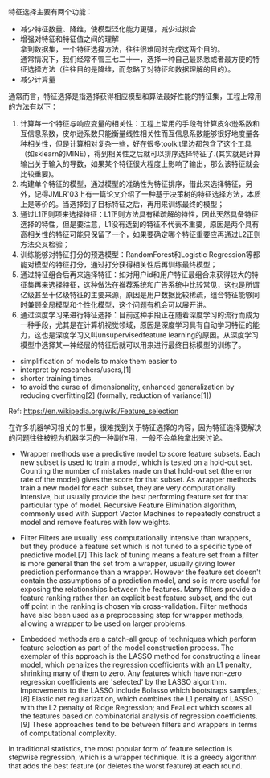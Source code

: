 特征选择主要有两个功能：

- 减少特征数量、降维，使模型泛化能力更强，减少过拟合
- 增强对特征和特征值之间的理解    
    拿到数据集，一个特征选择方法，往往很难同时完成这两个目的。    
    通常情况下，我们经常不管三七二十一，选择一种自己最熟悉或者最方便的特征选择方法（往往目的是降维，而忽略了对特征和数据理解的目的）。
- 减少计算量

通常而言，特征选择是指选择获得相应模型和算法最好性能的特征集，工程上常用的方法有以下：
1. 计算每一个特征与响应变量的相关性：工程上常用的手段有计算皮尔逊系数和互信息系数，皮尔逊系数只能衡量线性相关性而互信息系数能够很好地度量各种相关性，但是计算相对复杂一些，好在很多toolkit里边都包含了这个工具（如sklearn的MINE），得到相关性之后就可以排序选择特征了.(其实就是计算输出关于输入的导数，如果某个特征很大程度上影响了输出，那么该特征就会比较重要)。
2. 构建单个特征的模型，通过模型的准确性为特征排序，借此来选择特征，另外，记得JMLR'03上有一篇论文介绍了一种基于决策树的特征选择方法，本质上是等价的。当选择到了目标特征之后，再用来训练最终的模型；
3. 通过L1正则项来选择特征：L1正则方法具有稀疏解的特性，因此天然具备特征选择的特性，但是要注意，L1没有选到的特征不代表不重要，原因是两个具有高相关性的特征可能只保留了一个，如果要确定哪个特征重要应再通过L2正则方法交叉检验；
4. 训练能够对特征打分的预选模型：RandomForest和Logistic Regression等都能对模型的特征打分，通过打分获得相关性后再训练最终模型；
5. 通过特征组合后再来选择特征：如对用户id和用户特征最组合来获得较大的特征集再来选择特征，这种做法在推荐系统和广告系统中比较常见，这也是所谓亿级甚至十亿级特征的主要来源，原因是用户数据比较稀疏，组合特征能够同时兼顾全局模型和个性化模型，这个问题有机会可以展开讲。
6. 通过深度学习来进行特征选择：目前这种手段正在随着深度学习的流行而成为一种手段，尤其是在计算机视觉领域，原因是深度学习具有自动学习特征的能力，这也是深度学习又叫unsupervisedfeature learning的原因。从深度学习模型中选择某一神经层的特征后就可以用来进行最终目标模型的训练了。


 
- simplification of models to make them easier to 
- interpret by researchers/users,[1]
- shorter training times,
- to avoid the curse of dimensionality,
enhanced generalization by reducing overfitting[2] (formally, reduction of variance[1])

Ref: https://en.wikipedia.org/wiki/Feature_selection

在许多机器学习相关的书里，很难找到关于特征选择的内容，因为特征选择要解决的问题往往被视为机器学习的一种副作用，一般不会单独拿出来讨论。


- Wrapper methods use a predictive model to score feature subsets. Each new subset is used to train a model, which is tested on a hold-out set. Counting the number of mistakes made on that hold-out set (the error rate of the model) gives the score for that subset. As wrapper methods train a new model for each subset, they are very computationally intensive, but usually provide the best performing feature set for that particular type of model.
Recursive Feature Elimination algorithm, commonly used with Support Vector Machines to repeatedly construct a model and remove features with low weights.

- Filter Filters are usually less computationally intensive than wrappers, but they produce a feature set which is not tuned to a specific type of predictive model.[7] This lack of tuning means a feature set from a filter is more general than the set from a wrapper, usually giving lower prediction performance than a wrapper. However the feature set doesn't contain the assumptions of a prediction model, and so is more useful for exposing the relationships between the features. Many filters provide a feature ranking rather than an explicit best feature subset, and the cut off point in the ranking is chosen via cross-validation. Filter methods have also been used as a preprocessing step for wrapper methods, allowing a wrapper to be used on larger problems.
  
- Embedded methods are a catch-all group of techniques which perform feature selection as part of the model construction process. The exemplar of this approach is the LASSO method for constructing a linear model, which penalizes the regression coefficients with an L1 penalty, shrinking many of them to zero. Any features which have non-zero regression coefficients are 'selected' by the LASSO algorithm. Improvements to the LASSO include Bolasso which bootstraps samples,;[8] Elastic net regularization, which combines the L1 penalty of LASSO with the L2 penalty of Ridge Regression; and FeaLect which scores all the features based on combinatorial analysis of regression coefficients.[9] These approaches tend to be between filters and wrappers in terms of computational complexity.


In traditional statistics, the most popular form of feature selection is stepwise regression, which is a wrapper technique. It is a greedy algorithm that adds the best feature (or deletes the worst feature) at each round. 